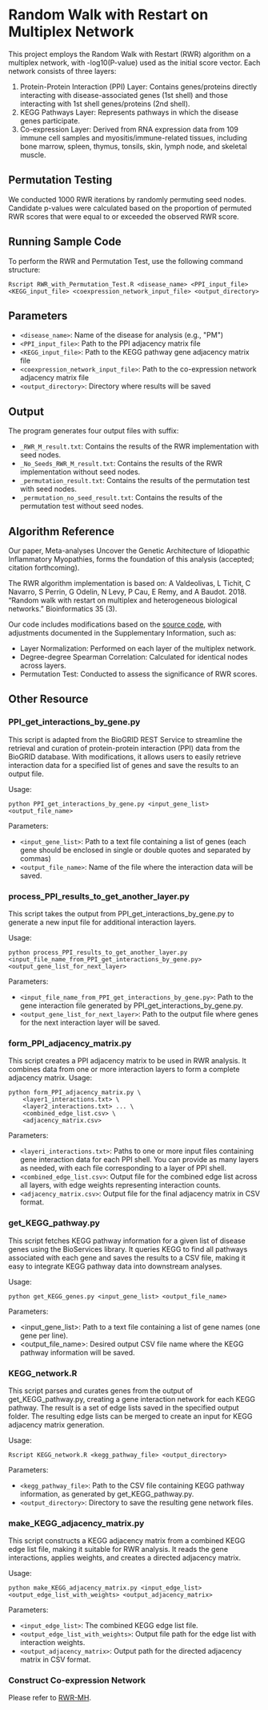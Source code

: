 # Random Walk with Restart on Multiplex Network
This project employs the Random Walk with Restart (RWR) algorithm on a multiplex network, with -log10(P-value) used as the initial score vector. Each network consists of three layers:

1. Protein-Protein Interaction (PPI) Layer: Contains genes/proteins directly interacting with disease-associated genes (1st shell) and those interacting with 1st shell genes/proteins (2nd shell).
2. KEGG Pathways Layer: Represents pathways in which the disease genes participate.
3. Co-expression Layer: Derived from RNA expression data from 109 immune cell samples and myositis/immune-related tissues, including bone marrow, spleen, thymus, tonsils, skin, lymph node, and skeletal muscle.

## Permutation Testing
We conducted 1000 RWR iterations by randomly permuting seed nodes. Candidate p-values were calculated based on the proportion of permuted RWR scores that were equal to or exceeded the observed RWR score.

## Running Sample Code
To perform the RWR and Permutation Test, use the following command structure:
```
Rscript RWR_with_Permutation_Test.R <disease_name> <PPI_input_file> <KEGG_input_file> <coexpression_network_input_file> <output_directory>
```
## Parameters
 - ```<disease_name>```: Name of the disease for analysis (e.g., "PM")
 - ```<PPI_input_file>```: Path to the PPI adjacency matrix file
 - ```<KEGG_input_file>```: Path to the KEGG pathway gene adjacency matrix file
 - ```<coexpression_network_input_file>```: Path to the co-expression network adjacency matrix file
 - ```<output_directory>```: Directory where results will be saved
## Output
The program generates four output files with suffix:
 - ```_RWR_M_result.txt```: Contains the results of the RWR implementation with seed nodes.
 - ```_No_Seeds_RWR_M_result.txt```: Contains the results of the RWR implementation without seed nodes.
 - ```_permutation_result.txt```: Contains the results of the permutation test with seed nodes.
 - ```_permutation_no_seed_result.txt```: Contains the results of the permutation test without seed nodes.
## Algorithm Reference
Our paper, Meta-analyses Uncover the Genetic Architecture of Idiopathic Inflammatory Myopathies, forms the foundation of this analysis (accepted; citation forthcoming).

The RWR algorithm implementation is based on:
A Valdeolivas, L Tichit, C Navarro, S Perrin, G Odelin, N Levy, P Cau, E Remy, and A Baudot. 2018. “Random walk with restart on multiplex and heterogeneous biological networks.” Bioinformatics 35 (3).

Our code includes modifications based on the [source code](https://github.com/alberto-valdeolivas/RWR-MH/tree/master/RWR-M.zip), with adjustments documented in the Supplementary Information, such as:

 - Layer Normalization: Performed on each layer of the multiplex network.
 - Degree-degree Spearman Correlation: Calculated for identical nodes across layers.
 - Permutation Test: Conducted to assess the significance of RWR scores.
## Other Resource
### PPI_get_interactions_by_gene.py
This script is adapted from the BioGRID REST Service to streamline the retrieval and curation of protein-protein interaction (PPI) data from the BioGRID database. With modifications, it allows users to easily retrieve interaction data for a specified list of genes and save the results to an output file.

Usage:
```
python PPI_get_interactions_by_gene.py <input_gene_list> <output_file_name>
```
Parameters:
 - ```<input_gene_list>```: Path to a text file containing a list of genes (each gene should be enclosed in single or double quotes and separated by commas)
 - ```<output_file_name>```: Name of the file where the interaction data will be saved.
### process_PPI_results_to_get_another_layer.py
This script takes the output from PPI_get_interactions_by_gene.py to generate a new input file for additional interaction layers.

Usage:
```
python process_PPI_results_to_get_another_layer.py <input_file_name_from_PPI_get_interactions_by_gene.py> <output_gene_list_for_next_layer>
```
Parameters:
 - ```<input_file_name_from_PPI_get_interactions_by_gene.py>```: Path to the gene interaction file generated by PPI_get_interactions_by_gene.py.
 - ```<output_gene_list_for_next_layer>```: Path to the output file where genes for the next interaction layer will be saved.

### form_PPI_adjacency_matrix.py
This script creates a PPI adjacency matrix to be used in RWR analysis. It combines data from one or more interaction layers to form a complete adjacency matrix.
Usage:
```
python form_PPI_adjacency_matrix.py \
    <layer1_interactions.txt> \
    <layer2_interactions.txt> ... \
    <combined_edge_list.csv> \
    <adjacency_matrix.csv>
```
Parameters:
 - ```<layeri_interactions.txt>```: Paths to one or more input files containing gene interaction data for each PPI shell. You can provide as many layers as needed, with each file corresponding to a layer of PPI shell.
 - ```<combined_edge_list.csv>```: Output file for the combined edge list across all layers, with edge weights representing interaction counts.
 - ```<adjacency_matrix.csv>```: Output file for the final adjacency matrix in CSV format.

### get_KEGG_pathway.py
This script fetches KEGG pathway information for a given list of disease genes using the BioServices library. It queries KEGG to find all pathways associated with each gene and saves the results to a CSV file, making it easy to integrate KEGG pathway data into downstream analyses.

Usage:
```
python get_KEGG_genes.py <input_gene_list> <output_file_name>
```
Parameters:
 - <input_gene_list>: Path to a text file containing a list of gene names (one gene per line).
 - <output_file_name>: Desired output CSV file name where the KEGG pathway information will be saved.

### KEGG_network.R
This script parses and curates genes from the output of get_KEGG_pathway.py, creating a gene interaction network for each KEGG pathway. The result is a set of edge lists saved in the specified output folder. The resulting edge lists can be merged to create an input for KEGG adjacency matrix generation.

Usage:
```
Rscript KEGG_network.R <kegg_pathway_file> <output_directory>
```
Parameters:
 - ```<kegg_pathway_file>```: Path to the CSV file containing KEGG pathway information, as generated by get_KEGG_pathway.py.
 - ```<output_directory>```: Directory to save the resulting gene network files.
   
### make_KEGG_adjacency_matrix.py
This script constructs a KEGG adjacency matrix from a combined KEGG edge list file, making it suitable for RWR analysis. It reads the gene interactions, applies weights, and creates a directed adjacency matrix.

Usage:
```
python make_KEGG_adjacency_matrix.py <input_edge_list> <output_edge_list_with_weights> <output_adjacency_matrix>
```
Parameters:
 - ```<input_edge_list>```: The combined KEGG edge list file.
 - ```<output_edge_list_with_weights>```: Output file path for the edge list with interaction weights.
 - ```<output_adjacency_matrix>```: Output path for the directed adjacency matrix in CSV format.

### Construct Co-expression Network
Please refer to [RWR-MH](https://github.com/alberto-valdeolivas/RWR-MH/tree/master/Scripts_and_Files/Network_Generation/Generate_Coexpression_Network.R).




